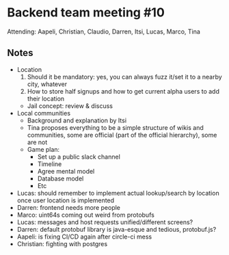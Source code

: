 # Backend team meeting #10

Attending: Aapeli, Christian, Claudio, Darren, Itsi, Lucas, Marco, Tina

## Notes

* Location
    1. Should it be mandatory: yes, you can always fuzz it/set it to a nearby city, whatever
    2. How to store half signups and how to get current alpha users to add their location
    - Jail concept: review & discuss
* Local communities
    - Background and explanation by Itsi
    - Tina proposes everything to be a simple structure of wikis and communities, some are official (part of the official hierarchy), some are not
    - Game plan:
        - Set up a public slack channel
        - Timeline
        - Agree mental model
        - Database model
        - Etc
* Lucas: should remember to implement actual lookup/search by location once user location is implemented
* Darren: frontend needs more people
* Marco: uint64s coming out weird from protobufs
* Lucas: messages and host requests unified/different screens?
* Darren: default protobuf library is java-esque and tedious, protobuf.js?
* Aapeli: is fixing CI/CD again after circle-ci mess
* Christian: fighting with postgres

